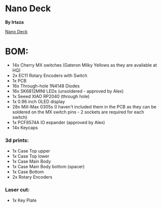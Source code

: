 # Nano Deck

**By Irtaza**

[Nano Deck](Nano_Deck.jpg)

# BOM:

- 14x Cherry MX switches (Gateron Milky Yellows as they are available at HQ)
- 2x EC11 Rotary Encoders with Switch
- 1x PCB
- 16x Through-hole 1N4148 Diodes
- 16x SK6812MINI LEDs (unsoldered - approved by Alex)
- 1x Seeed XIAO RP2040 (through hole)
- 1x 0.96 inch OLED display
- 28x Mill-Max 0305s (I haven't included them in the PCB as they can be soldered on the MX switch pins - 2 sockets are required for each switch)
- 1x PCF8574A IO expander (approved by Alex)
- 14x Keycaps

### 3d prints:

- 1x Case Top upper
- 1x Case Top lower
- 1x Case Main Body
- 1x Case Main Body bottom (spacer)
- 1x Case Bottom
- 2x Rotary Encoders

### Laser cut:

- 1x Key Plate
